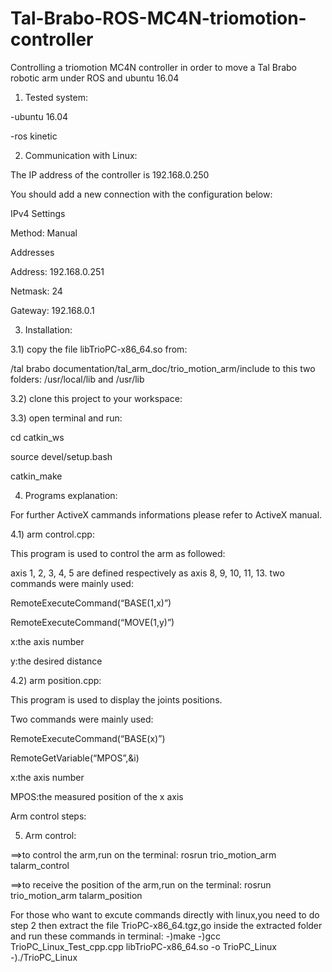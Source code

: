 # Tal-Brabo-ROS-MC4N-triomotion-controller
Controlling a triomotion MC4N controller in order to move a Tal Brabo robotic arm under ROS and ubuntu 16.04
  1) Tested system:

-ubuntu 16.04

-ros kinetic


  2) Communication with Linux:

The IP address of the controller is 192.168.0.250

You should add a new connection with the configuration below:

IPv4 Settings

Method: Manual

Addresses

Address: 192.168.0.251

Netmask: 24

Gateway: 192.168.0.1

  3) Installation:

3.1) copy the file libTrioPC-x86_64.so from:

/tal brabo documentation/tal_arm_doc/trio_motion_arm/include to this two folders: /usr/local/lib and /usr/lib

3.2) clone this project to your workspace:

3.3) open terminal and run:

cd catkin_ws

source devel/setup.bash

catkin_make

  4) Programs explanation:

For further ActiveX cammands informations please refer to ActiveX manual.

4.1) arm control.cpp:

This program is used to control the arm as followed:

axis 1, 2, 3, 4, 5 are defined respectively as axis 8, 9, 10, 11, 13. two commands were mainly used:

RemoteExecuteCommand(“BASE(1,x)”)

RemoteExecuteCommand(“MOVE(1,y)”)

x:the axis number

y:the desired distance

4.2) arm position.cpp:

This program is used to display the joints positions.

Two commands were mainly used:

RemoteExecuteCommand(“BASE(x)”)

RemoteGetVariable(“MPOS”,&i)

x:the axis number

MPOS:the measured position of the x axis

Arm control steps:

  5) Arm control:

==>to control the arm,run on the terminal: rosrun trio_motion_arm talarm_control

==>to receive the position of the arm,run on the terminal: rosrun trio_motion_arm talarm_position

For those who want to excute commands directly with linux,you need to do step 2 then extract the file TrioPC-x86_64.tgz,go inside the extracted folder and run these commands in terminal:
-)make
-)gcc  TrioPC_Linux_Test_cpp.cpp libTrioPC-x86_64.so -o TrioPC_Linux
-)./TrioPC_Linux
